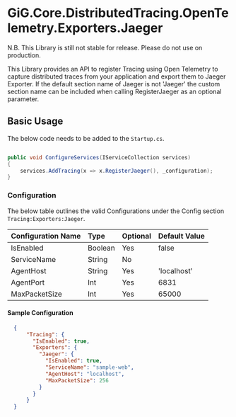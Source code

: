 # GiG.Core.DistributedTracing.OpenTelemetry.Exporters.Jaeger

N.B. This Library is still not stable for release. Please do not use on production. 

This Library provides an API to register Tracing using Open Telemetry to capture distributed traces from your application and export them to Jaeger Exporter. 
If the default section name of Jaeger is not 'Jaeger' the custom section name can be included when calling RegisterJaeger as an optional parameter.

## Basic Usage

The below code needs to be added to the `Startup.cs`.

```csharp

public void ConfigureServices(IServiceCollection services)
{
    services.AddTracing(x => x.RegisterJaeger(), _configuration);
}

```

### Configuration

The below table outlines the valid Configurations under the Config section `Tracing:Exporters:Jaeger`.

| Configuration Name | Type    | Optional | Default Value |
|:-------------------|:--------|:---------|:--------------|
| IsEnabled          | Boolean | Yes      | false         |
| ServiceName        | String  | No       |               |
| AgentHost          | String  | Yes      | 'localhost'   |
| AgentPort          | Int     | Yes      | 6831          |
| MaxPacketSize      | Int     | Yes      | 65000         |


#### Sample Configuration

```json
  {
      "Tracing": {
        "IsEnabled": true,
        "Exporters": {
          "Jaeger": {
            "IsEnabled": true,
            "ServiceName": "sample-web",
            "AgentHost": "localhost", 
            "MaxPacketSize": 256
          }
        }
      }
  }
```